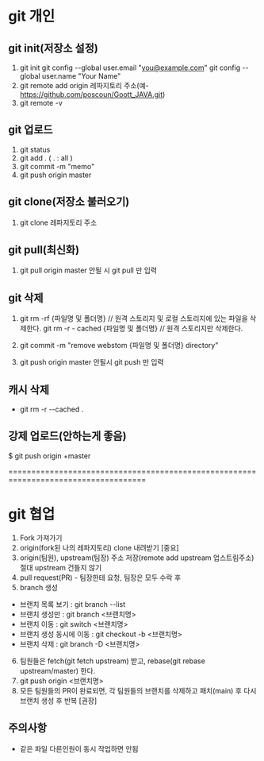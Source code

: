 # git 개인

## git init(저장소 설정)
1. git init
  git config --global user.email "you@example.com"
  git config --global user.name "Your Name"
2. git remote add origin 레파지토리 주소(예-https://github.com/poscoun/Goott_JAVA.git)
3. git remote -v 

## git 업로드
1. git status
2. git add . ( . : all )
3. git commit -m "memo"
4. git push origin master

## git clone(저장소 불러오기)
1. git clone 레파지토리 주소

## git pull(최신화)
1. git pull origin master  안될 시 git pull 만 입력

## git 삭제
1. git rm -rf {파일명 및 폴더명}  // 원격 스토리지 및 로컬 스토리지에 있는 파일을 삭제한다.
   git rm -r - cached {파일명 및 폴더명}  // 원격 스토리지만 삭제한다.
 
2. git commit -m "remove webstom {파일명 및 폴더명} directory"
 
3. git push origin master    안될시 git push 만 입력

## 캐시 삭제
- git rm -r --cached .

## 강제 업로드(안하는게 좋음)
$ git push origin +master

====================================================================================
# git 협업
1. Fork 가져가기 
2. origin(fork된 나의 레파지토리) clone 내려받기 [중요]
3. origin(팀원), upstream(팀장) 주소 저장(remote add upstream 업스트림주소) 절대 upstream 건들지 않기
4. pull request(PR) - 팀장한테 요청, 팀장은 모두 수락 후
5. branch 생성
- 브랜치 목록 보기 : git branch --list
- 브랜치 생성만 : git branch <브랜치명>
- 브랜치 이동 : git switch <브랜치명>
- 브랜치 생성 동시에 이동 : git checkout -b <브랜치명>
- 브랜치 삭제 : git branch -D <브랜치명>
6. 팀원들은 fetch(git fetch upstream) 받고, rebase(git rebase upstream/master) 한다.
7. git push origin <브랜치명>
8. 모든 팀원들의 PR이 완료되면, 각 팀원들의 브랜치를 삭제하고 패치(main) 후 다시 브랜치 생성 후 반복 [권장]

## 주의사항 
- 같은 파일 다른인원이 동시 작업하면 안됨
